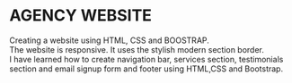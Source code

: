 # AGENCY WEBSITE
<p>Creating a website using HTML, CSS and BOOSTRAP.<BR>
  The website is responsive. It uses the stylish modern section border.<br>
  I have learned how to create navigation bar, services section, testimonials section and email signup form and footer using HTML,CSS and Bootstrap.
</p>

